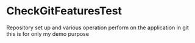 # CheckGitFeaturesTest
Repository set up and various operation perform on the application  in git this is for only my demo purpose
